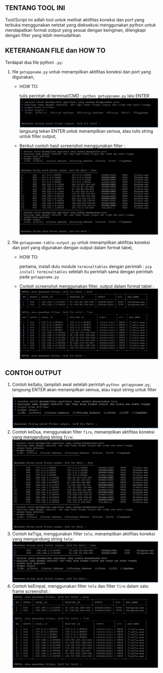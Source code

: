## TENTANG TOOL INI 
Tool/Script ini adlah tool untuk melihat aktifitas koneksi dan port yang terbuka menggunakan netstat 
yang dieksekusi menggunakan python untuk mendapatkan format output yang sesuai dengan keinginan, 
dilengkapi dengan filter yang lebih memudahkan

## KETERANGAN FILE dan HOW TO 
Terdapat dua file python `.py`: 
1. file `getappname.py` untuk menampilkan aktifitas koneksi dan port yang digunakan, 
	- HOW TO: 
		
		tulis perintah di terminal/CMD : `python getappname.py` lalu ENTER
		![Tampilah Awal](img_exp/exp0.JPG "Tampilan Awal")
		langsung tekan ENTER untuk menampilkan semua, atau tulis string untuk filter output,
	- Berikut contoh hasil screenshot menggunakan filter : 
		![Filter Contoh Awal](img_exp/exp1.JPG "Filter Contoh Awal")

2. file `getappname-table-output.py` untuk menampilkan aktifitas koneksi dan port yang digunakan dengan output dalam format tabel,
	- HOW TO:
		
		pertama, install dulu module `terminaltables` dengan perintah : `pip install terminaltables`
		setelah itu perintah sama dengan perintah pada `getappname.py`
	- Contoh screenshot menggunakan filter, output dalam format tabel : 
		![Tampilah empat](img_exp/exp3.JPG "Tampilan empat")
	
## CONTOH OUTPUT 
1. Contoh keSatu, tampilah awal setelah perintah `python getappname.py`, langsung ENTER akan menampilkan semua, atau input string untuk filter : 
![Tampilah satu](img_exp/exp0.JPG "Tampilan satu")
2. Contoh keDua, menggunakan filter `fire`, menampilkan aktifitas koneksi yang mengandung string `fire`: 
![Tampilah dua](img_exp/exp1.JPG "Tampilan dua")
3. Contoh keTiga, menggunakan filter `tele`, menampilkan aktifitas koneksi yang mengandung string `tele`: 
![Tampilah tiga](img_exp/exp2.JPG "Tampilan tiga")
4. Contoh keEmpat, menggunakan filter `tele` dan filter `fire` dalam satu frame screenshot :
![Tampilah empat](img_exp/exp3.JPG "Tampilan empat")